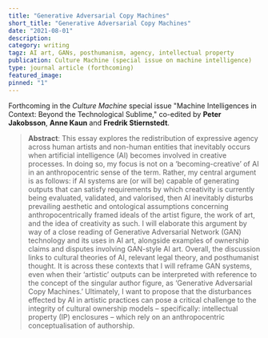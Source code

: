 ```yaml
---
title: "Generative Adversarial Copy Machines"
short_title: "Generative Adversarial Copy Machines"
date: "2021-08-01"
description:
category: writing
tagz: AI art, GANs, posthumanism, agency, intellectual property
publication: Culture Machine (special issue on machine intelligence)
type: journal article (forthcoming)
featured_image:
pinned: "1"
---
```


Forthcoming in the *Culture Machine* special issue "Machine Intelligences in Context: Beyond the Technological Sublime," co-edited by **Peter Jakobsson**, **Anne Kaun** and **Fredrik Stiernstedt**.

>**Abstract**:
This essay explores the redistribution of expressive agency across human artists and non-human entities that inevitably occurs when artificial intelligence (AI) becomes involved in creative processes. In doing so, my focus is not on a ‘becoming-creative’ of AI in an anthropocentric sense of the term. Rather, my central argument is as follows: if AI systems are (or will be) capable of generating outputs that can satisfy requirements by which creativity is currently being evaluated, validated, and valorised, then AI inevitably disturbs prevailing aesthetic and ontological assumptions concerning anthropocentrically framed ideals of the artist figure, the work of art, and the idea of creativity as such. I will elaborate this argument by way of a close reading of Generative Adversarial Network (GAN) technology and its uses in AI art, alongside examples of ownership claims and disputes involving GAN-style AI art. Overall, the discussion links to cultural theories of AI, relevant legal theory, and posthumanist thought. It is across these contexts that I will reframe GAN systems, even when their ‘artistic’ outputs can be interpreted with reference to the concept of the singular author figure, as ‘Generative Adversarial Copy Machines.’ Ultimately, I want to propose that the disturbances effected by AI in artistic practices can pose a critical challenge to the integrity of cultural ownership models – specifically: intellectual property (IP) enclosures – which rely on an anthropocentric conceptualisation of authorship.
